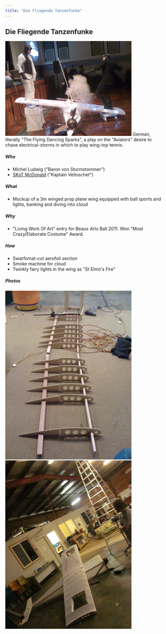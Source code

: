 ```yaml
---
title: "Die Fliegende Tanzenfunke"
---
```

## Die Fliegende Tanzenfunke

<img src="/projects/174906_10150253411311394_626921393_8121178_6218069_o.jpg" class="align-right" width="400" alt="174906_10150253411311394_626921393_8121178_6218069_o.jpg" /> German, literally "The Flying Dancing Sparks", a play on the "Aviators" desire to chase electrical-storms in which to play wing-top tennis.

##### Who

-   Michel Ludwig ("Baron von Sturmstommer")
-   [SKoT McDonald](/user/skot) ("Kaptain Velloschet")

##### What

-   Mockup of a 3m winged prop plane wing equipped with ball sports and lights, banking and diving into cloud

##### Why

-   "Living Work Of Art" entry for Beaux Arts Ball 2011. Won "Most Crazy/Elaborate Costume" Award.

##### How

-   Swarfomat-cut aerofoil section
-   Smoke machine for cloud
-   Twinkly fairy lights in the wing as "St Elmo's Fire"

##### Photos

<img src="/projects/barnstorm1.jpg" width="400" /><img src="/projects/img_2717.jpg" class="align-right" width="400" />
